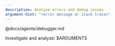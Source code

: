 ```yaml
---
description: Analyze errors and debug issues
argument-hint: "<error message or stack trace>"
---
```


@docs/agents/debugger.md

Investigate and analyze: $ARGUMENTS